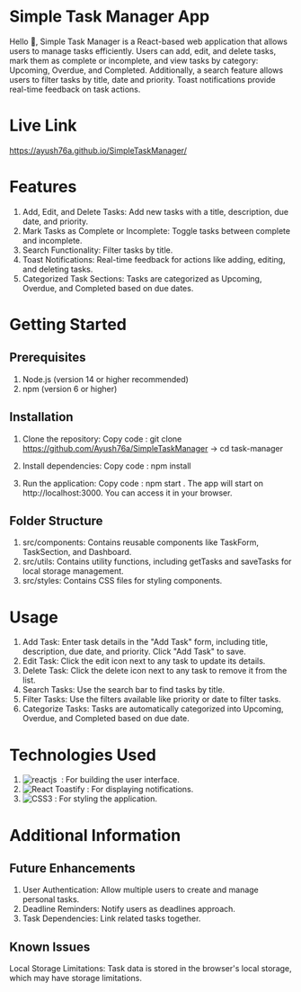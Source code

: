# Simple Task Manager App
Hello 👋, Simple Task Manager is a React-based web application that allows users to manage tasks efficiently. Users can add, edit, and delete tasks, mark them as complete or incomplete, and view tasks by category: Upcoming, Overdue, and Completed. Additionally, a search feature allows users to filter tasks by title, date and priority. Toast notifications provide real-time feedback on task actions.

# Live Link
  https://ayush76a.github.io/SimpleTaskManager/

# Features
  1. Add, Edit, and Delete Tasks: Add new tasks with a title, description, due date, and priority.
  2. Mark Tasks as Complete or Incomplete: Toggle tasks between complete and incomplete.
  3. Search Functionality: Filter tasks by title.
  4. Toast Notifications: Real-time feedback for actions like adding, editing, and deleting tasks.
  5. Categorized Task Sections: Tasks are categorized as Upcoming, Overdue, and Completed based on due dates.

# Getting Started
## Prerequisites
   1. Node.js (version 14 or higher recommended)
   2. npm (version 6 or higher)

## Installation
 1. Clone the repository:
  Copy code : 
      git clone https://github.com/Ayush76a/SimpleTaskManager ->
      cd task-manager

 2. Install dependencies:
    Copy code : 
     npm install 

 3. Run the application:
    Copy code : 
     npm start .
     The app will start on http://localhost:3000.
     You can access it in your browser.

## Folder Structure
 1. src/components: Contains reusable components like TaskForm, TaskSection, and Dashboard.
 2. src/utils: Contains utility functions, including getTasks and saveTasks for local storage management.
 3. src/styles: Contains CSS files for styling components.

# Usage
 1. Add Task: Enter task details in the "Add Task" form, including title, description, due date, and priority. Click "Add Task" to save.
 2. Edit Task: Click the edit icon next to any task to update its details.
 3. Delete Task: Click the delete icon next to any task to remove it from the list.
 4. Search Tasks: Use the search bar to find tasks by title.
 5. Filter Tasks: Use the filters available like priority or date to filter tasks.
 6. Categorize Tasks: Tasks are automatically categorized into Upcoming, Overdue, and Completed based on due date.

# Technologies Used
 1. ![reactjs](https://img.shields.io/badge/React-20232A?style=for-the-badge&logo=react&logoColor=61DAFB)&nbsp; : For building the user interface.
 2. ![React Toastify](https://img.shields.io/badge/React%20Toastify-FFDD00?style=for-the-badge&logo=react&logoColor=white) : For displaying notifications.
 3. ![CSS3](https://img.shields.io/badge/CSS3-1572B6?style=for-the-badge&logo=css3&logoColor=white) : For styling the application.

# Additional Information
 ## Future Enhancements
   1. User Authentication: Allow multiple users to create and manage personal tasks.
   2. Deadline Reminders: Notify users as deadlines approach.
   3. Task Dependencies: Link related tasks together.

 ## Known Issues
   Local Storage Limitations: Task data is stored in the browser's local storage, which may have storage limitations.
